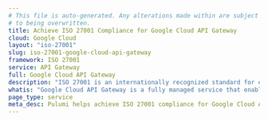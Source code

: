 ```yaml
---
# This file is auto-generated. Any alterations made within are subject
# to being overwritten.
title: Achieve ISO 27001 Compliance for Google Cloud API Gateway
cloud: Google Cloud
layout: "iso-27001"
slug: iso-27001-google-cloud-api-gateway
framework: ISO 27001
service: API Gateway
full: Google Cloud API Gateway
description: "ISO 27001 is an internationally recognized standard for establishing, implementing, maintaining, and continually improving an information security management system (ISMS). It helps organizations protect sensitive data by providing a risk-based approach, ensuring that security measures are proportionate to the risks faced. ISO 27001 is based around the following 3 pillars: confidentiality, integrity, and availability. By achieving ISO 27001 certification, organizations demonstrate their commitment to robust information security practices and regulatory compliance."
whatis: "Google Cloud API Gateway is a fully managed service that enables you to create, secure, and monitor APIs for your serverless workloads, as well as for your on-premises systems. It provides features like authentication, rate limiting, and monitoring, ensuring that your APIs are secure, scalable, and easy to manage. API Gateway integrates seamlessly with other Google Cloud services, allowing you to build robust, scalable API solutions."
page_type: service
meta_desc: Pulumi helps achieve ISO 27001 compliance for Google Cloud API Gateway by enforcing security, cost, and compliance requirements.
---
```


